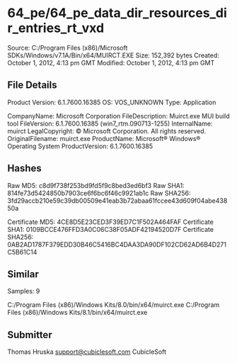 64_pe/64_pe_data_dir_resources_dir_entries_rt_vxd
=================================================

Source:  C:/Program Files (x86)/Microsoft SDKs/Windows/v7.1A/Bin/x64/MUIRCT.EXE
Size:  152,392 bytes
Created:  October 1, 2012, 4:13 pm GMT
Modified:  October 1, 2012, 4:13 pm GMT

File Details
------------

Product Version:  6.1.7600.16385
OS:  VOS_UNKNOWN
Type:  Application

CompanyName:  Microsoft Corporation
FileDescription:  Muirct.exe MUI build tool
FileVersion:  6.1.7600.16385 (win7_rtm.090713-1255)
InternalName:  muirct
LegalCopyright:  © Microsoft Corporation. All rights reserved.
OriginalFilename:  muirct.exe
ProductName:  Microsoft® Windows® Operating System
ProductVersion:  6.1.7600.16385

Hashes
------

Raw MD5:  c8d9f738f253bd9fd5f9c8bed3ed6bf3
Raw SHA1:  814fe73d5424850b7903ce6f6bc6f46c9921ab1c
Raw SHA256:  3fd29accb210e59c39db00509e41eab3b72abaa61fccee43d609f04abe43850a

Certificate MD5:  4CE8D5E23CED3F39ED7C1F502A464FAF
Certificate SHA1:  0109BCCE476FFD3A0C06C38F05ADF42194520D7F
Certificate SHA256:  0AB2AD1787F379EDD30B46C5416BC4DAA3DA90DF102CD62AD6B4D271C5B61C14

Similar
-------

Samples:  9

C:/Program Files (x86)/Windows Kits/8.0/bin/x64/muirct.exe
C:/Program Files (x86)/Windows Kits/8.1/bin/x64/muirct.exe

Submitter
---------

Thomas Hruska
support@cubiclesoft.com
CubicleSoft
